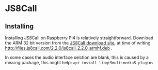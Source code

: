 # JS8Call
## Installing
Installing JS8Call on Raspberry Pi4 is relatively straightforward.
Download the ARM 32 bit version from the [JS8Call download site](http://files.js8call.com/latest.html), at time of writing
http://files.js8call.com/2.2.0/js8call_2.2.0_armhf.deb .

In some cases the audio interface selction are blank, this is caused by a missing package, this might help:
```apt install libqt5multimedia5-plugins```


